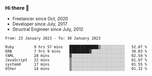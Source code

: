 ### Hi there 👋

- Freelancer since Oct, 2020
- Developer since July, 2017
- Structral Engineer since July, 2012

<!--START_SECTION:waka-->

```text
From: 23 January 2023 - To: 30 January 2023

Ruby         9 hrs 57 mins   █████████████▒░░░░░░░░░░░   52.87 %
ERB          7 hrs 9 mins    █████████▓░░░░░░░░░░░░░░░   38.03 %
YAML         28 mins         ▓░░░░░░░░░░░░░░░░░░░░░░░░   02.54 %
JavaScript   22 mins         ▒░░░░░░░░░░░░░░░░░░░░░░░░   01.97 %
systemd      17 mins         ▒░░░░░░░░░░░░░░░░░░░░░░░░   01.55 %
Other        14 mins         ▒░░░░░░░░░░░░░░░░░░░░░░░░   01.32 %
```

<!--END_SECTION:waka-->
